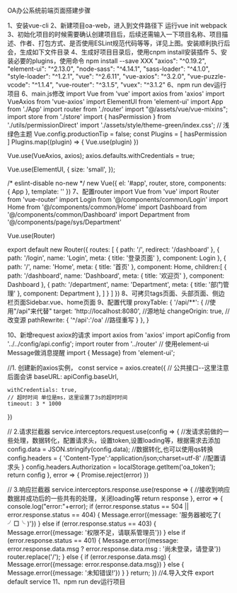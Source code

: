 OA办公系统前端页面搭建步骤

1、安装vue-cli
2、新建项目oa-web，进入到文件路径下 运行vue init webpack
3、初始化项目的时候需要确认创建项目后，后续还需输入一下项目名称、项目描述、作者、打包方式、是否使用ESLint规范代码等等，详见上图。安装顺利执行后会，生成如下文件目录
4、生成好项目目录后，使用cnpm install安装插件
5、安装必要的plugins，使用命令 npm install --save XXX
      "axios": "^0.19.2",
      "element-ui": "^2.13.0",
      "node-sass": "^4.14.1",
      "sass-loader": "^4.1.0",
      "style-loader": "^1.2.1",
      "vue": "^2.6.11",
      "vue-axios": "^3.2.0",
      "vue-puzzle-vcode": "^1.1.4",
      "vue-router": "^3.1.5",
      "vuex": "^3.1.2"
6、npm run dev运行项目
6、main.js修改
  import Vue from 'vue'
  import axios from 'axios'
  import VueAxios from 'vue-axios'
  import ElementUI from 'element-ui'
  import App from './App'
  import router from './router'
  import "@/assets/vue/vue-mixins";
  import store from './store'
  import { hasPermission } from './utils/permissionDirect'
  import './assets/style/theme-green/index.css'; // 浅绿色主题
  Vue.config.productionTip = false;
  const Plugins = [ hasPermission ]
  Plugins.map((plugin) => {
    Vue.use(plugin)
  })
  
  Vue.use(VueAxios, axios);
  axios.defaults.withCredentials = true;
  
  Vue.use(ElementUI, {
    size: 'small',
  });
  
  /* eslint-disable no-new */
  new Vue({
    el: '#app',
    router,
    store,
    components: { App },
    template: '<App/>'
  })
7、配置router
  import Vue from 'vue'
  import Router from 'vue-router'
  import Login from '@/components/common/Login'
  import Home from '@/components/common/Home'
  import Dashboard from '@/components/common/Dashboard'
  import Department from '@/components/page/sys/Department'
  
  Vue.use(Router)
  
  export default new Router({
    routes: [
      {
        path: '/',
        redirect: '/dashboard'
      },
      {
        path: '/login',
        name: 'Login',
        meta: { title: '登录页面' },
        component: Login
      },
      {
        path: '/',
        name: 'Home',
        meta: { title: '首页' },
        component: Home,
        children:[
          {
            path: '/dashboard',
            name: 'Dashboard',
            meta: { title: '欢迎页' },
            component: Dashboard
          },
          {
            path: '/department',
            name: 'Department',
            meta: { title: '部门管理' },
            component: Department
          },
        ]
      }
    ]
  })
8、可拷贝tags页面、头部页面、侧边栏页面Sidebar.vue、home页面
9、配置代理
  proxyTable: {
        '/api/**': {  //使用"/api"来代替"
          target: 'http://localhost:8080', //源地址
          changeOrigin: true, //改变源
          pathRewrite: {
            '^/api':'/oa' //路径重写
          }
        },
      }
  
10、新增request axiox的请求
  import axios from 'axios'
  import apiConfig from '../../config/api.config';
  import router from '../router'
  // 使用element-ui Message做消息提醒
  import { Message} from 'element-ui';
  
  //1. 创建新的axios实例，
  const service = axios.create({
    // 公共接口--这里注意后面会讲
    baseURL: apiConfig.baseUrl,
  
    withCredentials: true,
    // 超时时间 单位是ms，这里设置了3s的超时时间
    timeout: 3 * 1000
  })
  
  // 2.请求拦截器
  service.interceptors.request.use(config => {
    //发请求前做的一些处理，数据转化，配置请求头，设置token,设置loading等，根据需求去添加
    config.data = JSON.stringify(config.data); //数据转化,也可以使用qs转换
    config.headers = {
      'Content-Type':'application/json;charset=utf-8' //配置请求头
    }
    config.headers.Authorization = localStorage.getItem('oa_token');
    return config
  }, error => {
    Promise.reject(error)
  })
  
  // 3.响应拦截器
  service.interceptors.response.use(response => {
    //接收到响应数据并成功后的一些共有的处理，关闭loading等
    return response
  }, error => {
    console.log("error:"+error);
    if (error.response.status == 504 || error.response.status == 404) {
      Message.error({message: '服务器被吃了( ╯□╰ )'})
    } else if (error.response.status == 403) {
      Message.error({message: '权限不足，请联系管理员'})
    } else if (error.response.status == 401) {
      Message.error({message: error.response.data.msg ? error.response.data.msg : '尚未登录，请登录'})
      router.replace('/');
    } else {
      if (error.response.data.msg) {
        Message.error({message: error.response.data.msg})
      } else {
        Message.error({message: '未知错误!'})
      }
    }
    return;
  })
  //4.导入文件
  export default service
11、npm run dev运行项目
